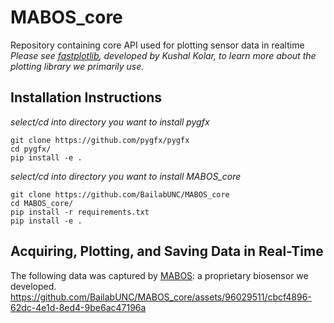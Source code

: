 # MABOS_core
Repository containing core API used for plotting sensor data in realtime
*Please see [fastplotlib](https://github.com/kushalkolar/fastplotlib/tree/master), developed by Kushal Kolar, to learn more about the plotting library we primarily use.*

## Installation Instructions  
*select/cd into directory you want to install pygfx*  
```
git clone https://github.com/pygfx/pygfx  
cd pygfx/  
pip install -e .
````

*select/cd into directory you want to install MABOS_core*  
```
git clone https://github.com/BailabUNC/MABOS_core  
cd MABOS_core/  
pip install -r requirements.txt  
pip install -e .
```
## Acquiring, Plotting, and Saving Data in Real-Time
The following data was captured by [MABOS](https://github.com/BailabUNC/MABOS/tree/master): a proprietary biosensor we developed. 
https://github.com/BailabUNC/MABOS_core/assets/96029511/cbcf4896-62dc-4e1d-8ed4-9be6ac47196a

